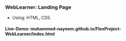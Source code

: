 ### WebLearner: Landing Page
- Using: HTML, CSS.

#### Live-Demo: muhammed-nayeem.github.io/FlexProject-WebLearner/Index.html
